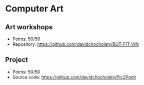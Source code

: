 # Computer Art

## Art workshops
- Points: 50/50
- Repository: https://github.com/davidchocholaty/BUT-FIT-VIN

## Project
- Points: 50/50
- Source code: https://github.com/davidchocholaty/Pic2Paint